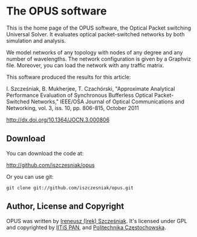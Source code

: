 # The OPUS software

This is the home page of the OPUS software, the Optical Packet
switching Universal Solver. It evaluates optical packet-switched
networks by both simulation and analysis.

We model networks of any topology with nodes of any degree and any
number of wavelengths. The network configuration is given by a
Graphviz file.  Moreover, you can load the network with any traffic
matrix.

This software produced the results for this article:

I. Szcześniak, B. Mukherjee, T. Czachórski, "Approximate Analytical
Performance Evaluation of Synchronous Bufferless Optical
Packet-Switched Networks," IEEE/OSA Journal of Optical Communications
and Networking, vol. 3, iss. 10, pp. 806-815, October 2011

<http://dx.doi.org/10.1364/JOCN.3.000806>

## Download

You can download the code at:

<http://github.com/iszczesniak/opus>

Or you can use git:

`git clone git://github.com/iszczesniak/opus.git`

## Author, License and Copyright

OPUS was written by [Ireneusz (Irek)
Szcześniak](http://www.irkos.org).  It's licensed under GPL and
copyrighted by [IITiS PAN](http://www.iitis.pl), and [Politechnika
Częstochowska](http://www.pcz.pl).

